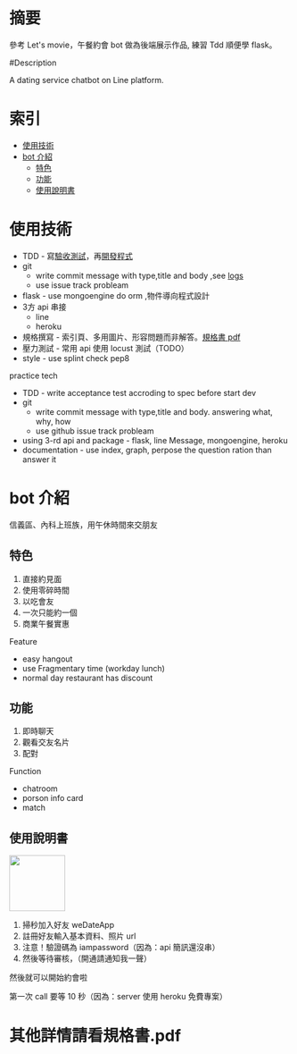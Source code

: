 # 摘要

參考 Let's movie，午餐約會 bot 做為後端展示作品,  練習 Tdd 順便學 flask。

#Description

A dating service chatbot on Line platform.



# 索引

* [使用技術](#a)
* [bot 介紹](#b)
  * [特色](#b1)
  * [功能](#b2)
  * [使用說明書](#b3)

<h1 id="a">使用技術</h1>

- TDD - 寫[驗收測試](https://github.com/d5269357812/weLunch/commit/2482590ba4906598c14bf41a31fa077d7d247dff)，再[開發程式](https://github.com/d5269357812/weLunch/commit/648945a3dba1249a76174e904bc170e6276c3e49)
- git 
  - write commit message with type,title and body ,see [logs](https://github.com/d5269357812/weLunch/commits/master)
  - use issue track probleam
- flask - use mongoengine do orm ,物件導向程式設計
- 3方 api 串接
  - line
  - heroku
- 規格撰寫 - 索引頁、多用圖片、形容問題而非解答。[規格書 pdf](https://www.docdroid.net/oHmDYOU/seim-welunchbot-270421-1432-pdf#page=1)
- 壓力測試 - 常用 api 使用 locust 測試（TODO）
- style - use splint check pep8

practice tech
- TDD - write acceptance test accroding to spec before start dev
- git
  - write commit message with type,title and body. answering what, why, how 
  - use github issue track probleam
- using 3-rd api and package - flask, line Message, mongoengine, heroku
- documentation - use index, graph, perpose the question ration than answer it 


<h1 id="b">bot 介紹</h1>

信義區、內科上班族，用午休時間來交朋友

<h2 id="b1">特色</h2>

1. 直接約見面
2. 使用零碎時間
3. 以吃會友
4. 一次只能約一個
5. 商業午餐實惠

Feature
- easy hangout
- use Fragmentary time (workday lunch)
- normal day restaurant has discount

<h2 id="b2">功能</h2>

1. 即時聊天
2. 觀看交友名片
3. 配對

Function
- chatroom
- porson info card
- match

<h2 id="b3">使用說明書</h2>

<img src="https://i.imgur.com/OBkbD0J.png" width="100" height="100">

1. 掃秒加入好友 weDateApp
2. 註冊好友輸入基本資料、照片 url 
3. 注意！驗證碼為 iampassword（因為：api 簡訊還沒串）
4. 然後等待審核，（開通請通知我一聲）

然後就可以開始約會啦

第一次 call 要等 10 秒（因為：server 使用 heroku 免費專案）

# 其他詳情請看規格書.pdf

